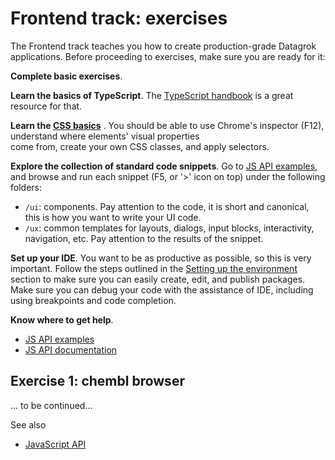 <!-- TITLE: Frontend -->
<!-- SUBTITLE: -->

# Frontend track: exercises

The Frontend track teaches you how to create production-grade Datagrok applications. Before proceeding to exercises,
make sure you are ready for it:

**Complete basic exercises**.

**Learn the basics of TypeScript**. The [TypeScript handbook](https://www.typescriptlang.org/docs/handbook)
is a great resource for that.

**Learn the [CSS basics](https://developer.mozilla.org/en-US/docs/Learn/Getting_started_with_the_web/CSS_basics)**
. You should be able to use Chrome's inspector (F12), understand where elements' visual properties  
come from, create your own CSS classes, and apply selectors.

**Explore the collection of standard code snippets**. Go to [JS API examples](https://public.datagrok.ai/js), and browse
and run each snippet (F5, or '>'
icon on top) under the following folders:

* `/ui`: components. Pay attention to the code, it is short and canonical, this is how you want to write your UI code.
* `/ux`: common templates for layouts, dialogs, input blocks, interactivity, navigation, etc. Pay attention to the
  results of the snippet.

**Set up your IDE**. You want to be as productive as possible, so this is very important. Follow the steps outlined in
the
[Setting up the environment](exercises.md#setting-up-the-environment) section to make sure you can easily create, edit,
and publish packages. Make sure you can debug your code with the assistance of IDE, including using breakpoints and code
completion.

**Know where to get help**.

* [JS API examples](https://public.datagrok.ai/js)
* [JS API documentation](https://datagrok.ai/js-api)

## Exercise 1: chembl browser

... to be continued...

See also

* [JavaScript API](../js-api.md)